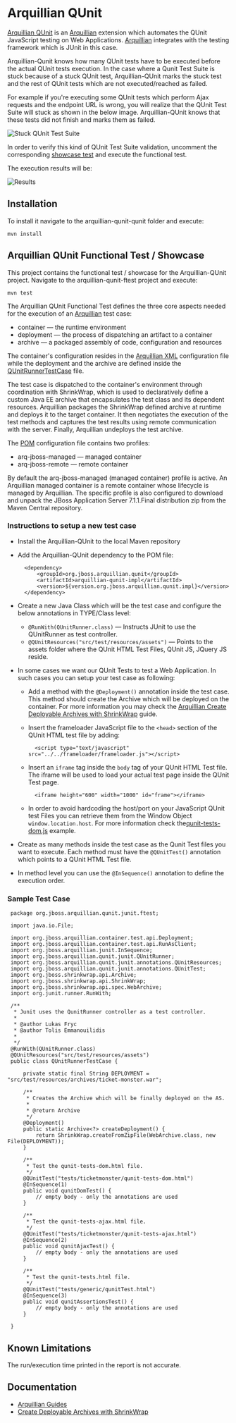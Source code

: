 # Arquillian QUnit
[Arquillian QUnit](https://github.com/arquillian/arquillian-extension-qunit) is an [Arquillian](http://arquillian.org/) extension which automates the QUnit JavaScript testing on Web Applications. [Arquillian](http://arquillian.org/) integrates with the testing framework which is JUnit in this case.

Arquillian-Qunit knows how many QUnit tests have to be executed before the actual QUnit tests execution. In the case where a Qunit Test Suite is stuck because of a stuck QUnit test, Arquillian-QUnit marks the stuck test and the rest of QUnit tests which are not executed/reached as failed.

For example if you're executing some QUnit tests which perform Ajax requests and the endpoint URL is wrong, you will realize that the QUnit Test Suite will stuck as shown in the below image. Arquillian-QUnit knows that these tests did not finish and marks them as failed.

![Stuck QUnit Test Suite](https://raw.github.com/tolis-e/readme-images/master/qunit-stuck-test.png)

In order to verify this kind of QUnit Test Suite validation, uncomment the corresponding [showcase test](https://github.com/arquillian/arquillian-extension-qunit/blob/master/arquillian-qunit-ftest/src/test/java/org/jboss/arquillian/qunit/junit/ftest/QUnitRunnerTestCase.java#85) and execute the functional test.

The execution results will be:

![Results](https://raw.github.com/tolis-e/readme-images/master/arquillian-qunit-stuck-tests-report.png)

## Installation
To install it navigate to the arquillian-qunit-qunit folder and execute:

    mvn install

## Arquillian QUnit Functional Test / Showcase
This project contains the functional test / showcase for the Arquillian-QUnit project. Navigate to the arquillian-qunit-ftest project and execute:

    mvn test
 
The Arquillian QUnit Functional Test defines the three core aspects needed for the execution of an [Arquillian](http://arquillian.org/) test case:

- container — the runtime environment
- deployment — the process of dispatching an artifact to a container
- archive — a packaged assembly of code, configuration and resources

The container's configuration resides in the [Arquillian XML](https://github.com/arquillian/arquillian-extension-qunit/blob/master/arquillian-qunit-ftest/src/test/resources/arquillian.xml) configuration file while the deployment and the archive are defined inside the [QUnitRunnerTestCase](https://github.com/arquillian/arquillian-extension-qunit/blob/master/arquillian-qunit-ftest/src/test/java/org/jboss/arquillian/qunit/junit/ftest/QUnitRunnerTestCase.java) file.

The test case is dispatched to the container's environment through coordination with ShrinkWrap, which is used to declaratively define a custom Java EE archive that encapsulates the test class and its dependent resources. Arquillian packages the ShrinkWrap defined archive at runtime and deploys it to the target container. It then negotiates the execution of the test methods and captures the test results using remote communication with the server. Finally, Arquillian undeploys the test archive.

The [POM](https://github.com/arquillian/arquillian-extension-qunit/blob/master/arquillian-qunit-ftest/pom.xml) configuration file contains two profiles:

* arq-jboss-managed — managed container 
* arq-jboss-remote — remote container

By default the arq-jboss-managed (managed container) profile is active. An Arquillian managed container is a remote container whose lifecycle is managed by Arquillian. The specific profile is also configured to download and unpack the JBoss Application Server 7.1.1.Final distribution zip from the Maven Central repository.

### Instructions to setup a new test case

* Install the Arquillian-QUnit to the local Maven repository
* Add the Arquillian-QUnit dependency to the POM file:
    
        <dependency>
            <groupId>org.jboss.arquillian.qunit</groupId>
            <artifactId>arquillian-qunit-impl</artifactId>
            <version>${version.org.jboss.arquillian.qunit.impl}</version>
        </dependency>

* Create a new Java Class which will be the test case and configure the below annotations in TYPE/Class level:
    * `@RunWith(QUnitRunner.class)` — Instructs JUnit to use the QUnitRunner as test controller.
    * `@QUnitResources("src/test/resources/assets")` — Points to the assets folder where the QUnit HTML Test Files, QUnit JS, JQuery JS reside.
* In some cases we want our QUnit Tests to test a Web Application. In such cases you can setup your test case as following:
    * Add a method with the `@Deployment()` annotation inside the test case. This method should create the Archive which will be deployed on the container. For more information you may check the [Arquillian Create Deployable Archives with ShrinkWrap](http://arquillian.org/guides/shrinkwrap_introduction/) guide.
    * Insert the frameloader JavaScript file to the `<head>` section of the QUnit HTML test file by adding:

            <script type="text/javascript" src="../../frameloader/frameloader.js"></script>
    * Insert an `iframe` tag inside the `body` tag of your QUnit HTML Test file. The iframe will be used to load your actual test page inside the QUnit Test page.
    
            <iframe height="600" width="1000" id="frame"></iframe>
    * In order to avoid hardcoding the host/port on your JavaScript QUnit test Files you can retrieve them from the Window Object `window.location.host`. For more information check the[qunit-tests-dom.js](https://github.com/arquillian/arquillian-extension-qunit/blob/master/arquillian-qunit-ftest/src/test/resources/assets/tests/ticketmonster/test-dom.js) example.
* Create as many methods inside the test case as the Qunit Test files you want to execute. Each method must have the `@QUnitTest()` annotation which points to a QUnit HTML Test file.
* In method level you can use the `@InSequence()` annotation to define the execution order.

### Sample Test Case

     package org.jboss.arquillian.qunit.junit.ftest;
     
     import java.io.File;
     
     import org.jboss.arquillian.container.test.api.Deployment;
     import org.jboss.arquillian.container.test.api.RunAsClient;
     import org.jboss.arquillian.junit.InSequence;
     import org.jboss.arquillian.qunit.junit.QUnitRunner;
     import org.jboss.arquillian.qunit.junit.annotations.QUnitResources;
     import org.jboss.arquillian.qunit.junit.annotations.QUnitTest;
     import org.jboss.shrinkwrap.api.Archive;
     import org.jboss.shrinkwrap.api.ShrinkWrap;
     import org.jboss.shrinkwrap.api.spec.WebArchive;
     import org.junit.runner.RunWith;
     
     /**
      * Junit uses the QunitRunner controller as a test controller.
      *
      * @author Lukas Fryc
      * @author Tolis Emmanouilidis
      *
      */
     @RunWith(QUnitRunner.class)
     @QUnitResources("src/test/resources/assets")
     public class QUnitRunnerTestCase {
     
         private static final String DEPLOYMENT = "src/test/resources/archives/ticket-monster.war";
     
         /**
          * Creates the Archive which will be finally deployed on the AS.
          *
          * @return Archive
          */
         @Deployment()
         public static Archive<?> createDeployment() {
             return ShrinkWrap.createFromZipFile(WebArchive.class, new File(DEPLOYMENT));
         }
     
         /**
          * Test the qunit-tests-dom.html file.
          */
         @QUnitTest("tests/ticketmonster/qunit-tests-dom.html")
         @InSequence(1)
         public void qunitDomTest() {
             // empty body - only the annotations are used
         }
     
         /**
          * Test the qunit-tests-ajax.html file.
          */
         @QUnitTest("tests/ticketmonster/qunit-tests-ajax.html")
         @InSequence(2)
         public void qunitAjaxTest() {
             // empty body - only the annotations are used
         }
     
         /**
          * Test the qunit-tests.html file.
          */
         @QUnitTest("tests/generic/qunitTest.html")
         @InSequence(3)
         public void qunitAssertionsTest() {
             // empty body - only the annotations are used
         }
     
     }
     
## Known Limitations
The run/execution time printed in the report  is not accurate.

## Documentation

* [Arquillian Guides](http://arquillian.org/guides/)
* [Create Deployable Archives with ShrinkWrap](http://arquillian.org/guides/shrinkwrap_introduction/)
